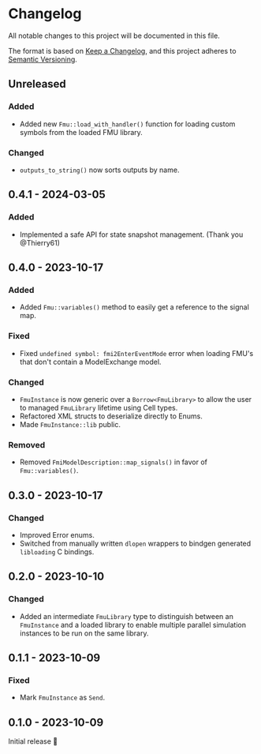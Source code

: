 # Changelog

All notable changes to this project will be documented in this file.

The format is based on [Keep a Changelog](https://keepachangelog.com/en/1.0.0/),
and this project adheres to [Semantic Versioning](https://semver.org/spec/v2.0.0.html).

## Unreleased

### Added

- Added new `Fmu::load_with_handler()` function for loading custom symbols from the
    loaded FMU library.

### Changed

- `outputs_to_string()` now sorts outputs by name.

## 0.4.1 - 2024-03-05

### Added

- Implemented a safe API for state snapshot management. (Thank you @Thierry61)

## 0.4.0 - 2023-10-17

### Added

- Added `Fmu::variables()` method to easily get a reference to the signal map.

### Fixed

- Fixed `undefined symbol: fmi2EnterEventMode` error when loading FMU's that don't
    contain a ModelExchange model.

### Changed

- `FmuInstance` is now generic over a `Borrow<FmuLibrary>` to allow the user to
    managed `FmuLibrary` lifetime using Cell types.
- Refactored XML structs to deserialize directly to Enums.
- Made `FmuInstance::lib` public.

### Removed

- Removed `FmiModelDescription::map_signals()` in favor of `Fmu::variables()`.

## 0.3.0 - 2023-10-17

### Changed

- Improved Error enums.
- Switched from manually written `dlopen` wrappers to bindgen generated `libloading`
    C bindings.


## 0.2.0 - 2023-10-10

### Changed

- Added an intermediate `FmuLibrary` type to distinguish between an `FmuInstance`
    and a loaded library to enable multiple parallel simulation instances to be run
    on the same library.

## 0.1.1 - 2023-10-09

### Fixed

- Mark `FmuInstance` as `Send`.

## 0.1.0 - 2023-10-09

Initial release 🎉
